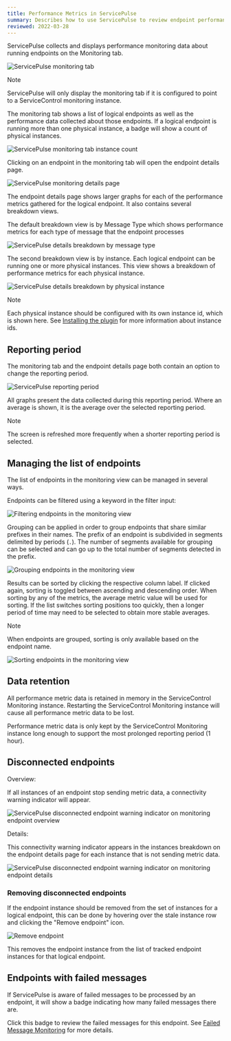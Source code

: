 ```yaml
---
title: Performance Metrics in ServicePulse
summary: Describes how to use ServicePulse to review endpoint performance metrics
reviewed: 2022-03-28
---
```


ServicePulse collects and displays performance monitoring data about running endpoints on the Monitoring tab.

![ServicePulse monitoring tab](servicepulse-monitoring-tab.png 'width=500')

> [!NOTE]
> ServicePulse will only display the monitoring tab if it is configured to point to a ServiceControl monitoring instance.

The monitoring tab shows a list of logical endpoints as well as the performance data collected about those endpoints. If a logical endpoint is running more than one physical instance, a badge will show a count of physical instances.

![ServicePulse monitoring tab instance count](servicepulse-instance-count.png)

Clicking on an endpoint in the monitoring tab will open the endpoint details page.

![ServicePulse monitoring details page](servicepulse-monitoring-details.png 'width=500')

The endpoint details page shows larger graphs for each of the performance metrics gathered for the logical endpoint. It also contains several breakdown views.

The default breakdown view is by Message Type which shows performance metrics for each type of message that the endpoint processes

![ServicePulse details breakdown by message type](servicepulse-messagetype-breakdown.png 'width=500')

The second breakdown view is by instance. Each logical endpoint can be running one or more physical instances. This view shows a breakdown of performance metrics for each physical instance.

![ServicePulse details breakdown by physical instance](servicepulse-physicalinstance-breakdown.png 'width=500')

> [!NOTE]
> Each physical instance should be configured with its own instance id, which is shown here. See [Installing the plugin](install-plugin.md) for more information about instance ids.

## Reporting period

The monitoring tab and the endpoint details page both contain an option to change the reporting period.

![ServicePulse reporting period](servicepulse-reportingperiod.png)

All graphs present the data collected during this reporting period. Where an average is shown, it is the average over the selected reporting period.

> [!NOTE]
> The screen is refreshed more frequently when a shorter reporting period is selected.

## Managing the list of endpoints

The list of endpoints in the monitoring view can be managed in several ways.

Endpoints can be filtered using a keyword in the filter input:

![Filtering endpoints in the monitoring view](monitored-endpoints-filtering.png 'width=500')

Grouping can be applied in order to group endpoints that share similar prefixes in their names. The prefix of an endpoint is subdivided in segments delimited by periods (`.`). The number of segments available for grouping can be selected and can go up to the total number of segments detected in the prefix.

![Grouping endpoints in the monitoring view](monitored-endpoints-grouping.png 'width=500')

Results can be sorted by clicking the respective column label. If clicked again, sorting is toggled between ascending and descending order. When sorting by any of the metrics, the average metric value will be used for sorting. If the list switches sorting positions too quickly, then a longer period of time may need to be selected to obtain more stable averages.

> [!NOTE]
> When endpoints are grouped, sorting is only available based on the endpoint name.

![Sorting endpoints in the monitoring view](monitored-endpoints-sorting.png 'width=500')

## Data retention

All performance metric data is retained in memory in the ServiceControl Monitoring instance. Restarting the ServiceControl Monitoring instance will cause all performance metric data to be lost.

Performance metric data is only kept by the ServiceControl Monitoring instance long enough to support the most prolonged reporting period (1 hour).

## Disconnected endpoints

Overview:

If all instances of an endpoint stop sending metric data, a connectivity warning indicator will appear.

![ServicePulse disconnected endpoint warning indicator on monitoring endpoint overview](servicepulse-warningindicator.png)

Details:

This connectivity warning indicator appears in the instances breakdown on the endpoint details page for each instance that is not sending metric data.

![ServicePulse disconnected endpoint warning indicator on monitoring endpoint details](servicepulse-warningindicator-details.png)

### Removing disconnected endpoints

If the endpoint instance should be removed from the set of instances for a logical endpoint, this can be done by hovering over the stale instance row and clicking the "Remove endpoint" icon.

![Remove endpoint](remove-endpoint-instance.png 'width=500')

This removes the endpoint instance from the list of tracked endpoint instances for that logical endpoint.

## Endpoints with failed messages

If ServicePulse is aware of failed messages to be processed by an endpoint, it will show a badge indicating how many failed messages there are.

Click this badge to review the failed messages for this endpoint. See [Failed Message Monitoring](/servicepulse/intro-failed-messages.md) for more details.
